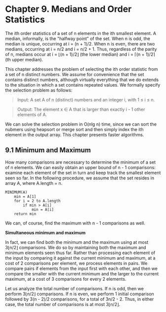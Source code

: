 # Chapter 9. Medians and Order Statistics

The ith order statistics of a set of n elements in the ith smallest element. A median, informally, is the "halfway point" of the set. When n is odd, the median is unique, occurring at i = (n + 1)/2. When n is even, there are two medians, occurring at i = n/2 and i = n/2 + 1. Thus, regardless of the parity of n, medians occur at i = &lfloor;(n + 1)/2&rfloor; (the lower median) and i = &lceil;(n + 1)/2&rceil; (th upper median).

This chapter addresses the problem of selecting the ith order statistic from a set of n distinct numbers. We assume for convenience that the set contains distinct numbers, although virtually everything that we do extends to the situation in which a set contains repeated values. We formally specify the selection problem as follows:

> Input: A set A of n (distinct) numbers and an integer i, with 1 &le; i &le; n.

> Output: The element x &in; A that is larger than exactly i - 1 other elements of A.

We can solve the selection problem in O(nlg n) time, since we can sort the nubmers using heapsort or merge sort and then simply index the ith element in the output array. This chapter presents faster algorithms.

## 9.1 Minimum and Maximum

How many comparisons are necessary to determine the minimum of a set of n elements. We can easily obtain an upper bound of n - 1 comparisons: examine each element of the set in turn and keep track the smallest element seen so far. In the following procedure, we assume that the set resides in array A, where A.length = n.

```
MINIMUM(A)
	min = A[1]
	for i = 2 to A.length
		if min > A[i]
			min = A[i]
	return min
```

We can, of course, find the maximum with n - 1 comparisons as well.

**Simultaneous minimum and maximum**

In fact, we can find both the minimum and the maximum using at most 3&lfloor;n/2&rfloor; comparisons. We do so by maintaining both the maximum and minimum elements seen thus far. Rather than processing each element of the input by comparing it against the current minimum and maximum, at a cost of 2 comparisons per element, we process elements in pairs. We compare pairs if elements from the input first with each other, and then we compare the smaller with the current minimum and the larger to the current maximum, at a cost of 3 comparisons for every 2 elements. 

Let us analyze the total number of comparisons. If n is odd, then we perform 3&lfloor;n/2&rfloor; comparisons. If n is even, we perform 1 initial comparison followed by 3(n - 2)/2 comparisons, for a total of 3n/2 - 2. Thus, in either case, the total number of comparisons is at most 3&lfloor;n/2&rfloor;.



